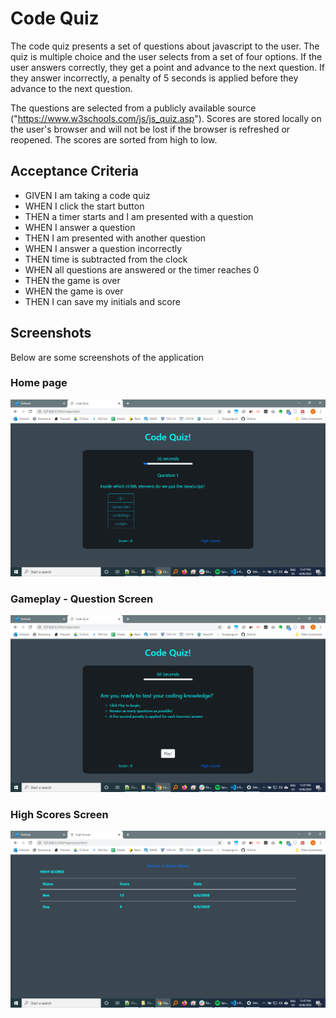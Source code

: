 # Code Quiz
The code quiz presents a set of questions about javascript to the user. The quiz is multiple choice and the user selects from a set of four options. If the user answers correctly, they get a point and advance to the next question. If they answer incorrectly, a penalty of 5 seconds is applied before they advance to the next question.

The questions are selected from a publicly available source ("https://www.w3schools.com/js/js_quiz.asp"). Scores are stored locally on the user's browser and will not be lost if the browser is refreshed or reopened. The scores are sorted from high to low.

## Acceptance Criteria
* GIVEN I am taking a code quiz
* WHEN I click the start button
* THEN a timer starts and I am presented with a question
* WHEN I answer a question
* THEN I am presented with another question
* WHEN I answer a question incorrectly
* THEN time is subtracted from the clock
* WHEN all questions are answered or the timer reaches 0
* THEN the game is over
* WHEN the game is over
* THEN I can save my initials and score


## Screenshots

Below are some screenshots of the application



### Home page
![Home page](https://github.com/bdcoelho/CodeQuiz/blob/master/assets/images/fs.png "Home page")



### Gameplay - Question Screen
![Gameplay](https://github.com/bdcoelho/CodeQuiz/blob/master/assets/images/gp.png "Gameplay")



### High Scores Screen


![High Scores Screen](https://github.com/bdcoelho/CodeQuiz/blob/master/assets/images/hs.png "High Scores Screen")
